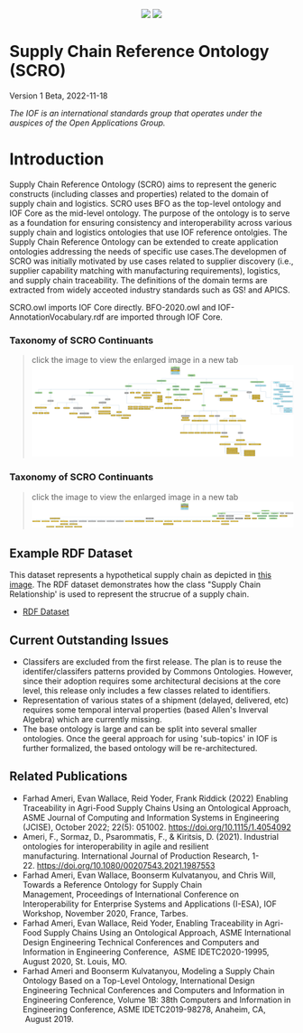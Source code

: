 <p align="center">
<img src="https://user-images.githubusercontent.com/12449023/166088434-b6761386-9b3f-4881-a891-c8ffdbde0fae.png" height="80">
<img src="https://user-images.githubusercontent.com/12449023/166088435-a9fcc4c7-f51d-443a-b1fd-9fe96a204f77.png" >
</p>

# Supply Chain Reference Ontology (SCRO)

Version 1 Beta, 2022-11-18

*The IOF is an international standards group that operates under the auspices of the Open Applications Group.*

# Introduction 

Supply Chain Reference Ontology (SCRO) aims to represent the generic constructs (including classes and properties) related to the domain of supply chain and logistics. SCRO uses BFO as the top-level ontology and IOF Core as the mid-level ontology. The purpose of the ontology is to serve as a foundation for ensuring consistency and interoperability across various supply chain and logistics ontologies that use IOF reference ontolgies. The Supply Chain Reference Ontology can be extended to create application ontologies addressing the needs of specific use cases.The developmen of SCRO was initially motivated by use cases related to supplier discovery (i.e., supplier capability matching with manufacturing requirements), logistics,  and supply chain traceability. The definitions of the domain terms are extracted from widely acceoted industry standards such as GS! and APICS. 
 

SCRO.owl imports IOF Core directly. BFO-2020.owl and IOF-AnnotationVocabulary.rdf are imported through IOF Core.  

### Taxonomy of SCRO Continuants
> click the image to view the enlarged image in a new tab
![Taxonomy of SCRO Continuants](images/SCRO-continuants.png)

### Taxonomy of SCRO Continuants
> click the image to view the enlarged image in a new tab
![Taxonomy of SCRO Continuants](images/SCRO-Occurrents.png)

## Example RDF Dataset
This dataset represents a hypothetical supply chain as depicted in [this image](https://github.com/iofoundry/ontology/blob/master/supplychain/Documentation%20&%20Resources/Terms-Patterns-Modules/Ford%20Supply%20Chain.md). The RDF dataset demonstrates how the class "Supply Chain Relationship' is used to represent the strucrue of a supply chain. 
- [RDF Dataset](https://github.com/iofoundry/ontology/blob/master/supplychain/data/SCRO_Ford.tt)

## Current Outstanding Issues
- Classifers are excluded from the first release. The plan is to reuse the identifer/classifers patterns provided by Commons Ontologies. However, since their adoption requires some architectural decisions at the core level, this release only includes a few classes related to identifiers. 
- Representation of various states of a shipment (delayed, delivered, etc) requires some temporal interval properties (based Allen's Inverval Algebra) which are currently missing. 
- The base ontology is large and can be split into several smaller ontologies. Once the geeral approach for using 'sub-topics' in IOF is further formalized, the based ontology will be re-architectured. 


## Related Publications
- Farhad Ameri, Evan Wallace, Reid Yoder, Frank Riddick (2022) Enabling Traceability in Agri-Food Supply Chains Using an Ontological Approach, ASME Journal of Computing and Information Systems in Engineering (JCISE), October 2022; 22(5): 051002. https://doi.org/10.1115/1.4054092
- Ameri, F., Sormaz, D., Psarommatis, F., & Kiritsis, D. (2021). Industrial ontologies for interoperability in agile and resilient manufacturing. International Journal of Production Research, 1-22. https://doi.org/10.1080/00207543.2021.1987553
- Farhad Ameri, Evan Wallace, Boonserm Kulvatanyou, and Chris Will, Towards a Reference Ontology for Supply Chain Management, Proceedings of International Conference on Interoperability for Enterprise Systems and Applications (I-ESA), IOF Workshop, November 2020, France, Tarbes.
- Farhad Ameri, Evan Wallace, Reid Yoder, Enabling Traceability in Agri-Food Supply Chains Using an Ontological Approach, ASME International Design Engineering Technical Conferences and Computers and Information in Engineering Conference,  ASME IDETC2020-19995, August 2020, St. Louis, MO.
- Farhad Ameri and Boonserm Kulvatanyou, Modeling a Supply Chain Ontology Based on a Top-Level Ontology, International Design Engineering Technical Conferences and Computers and Information in Engineering Conference, Volume 1B: 38th Computers and Information in Engineering Conference, ASME IDETC2019-98278, Anaheim, CA,  August 2019.

